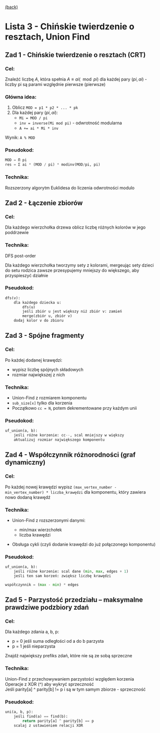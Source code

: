 [(back)](../)

# Lista 3 - Chińskie twierdzenie o resztach, Union Find
## Zad 1 - Chińskie twierdzenie o resztach (CRT)
### Cel: 
Znaleźć liczbę $A$, która spełnia $A \equiv ai (\mod pi)$ dla każdej pary $(pi, ai)$ - liczby pi są parami względnie pierwsze (pierwsze)

### Główna idea:

1. Oblicz `MOD = p1 * p2 * ... * pk`
2. Dla każdej pary $(pi, ai)$:
   - `Mi = MOD / pi`
   - `inv = inverse(Mi mod pi)` - odwrotność modularna
   - `A += ai * Mi * inv`

Wynik: `A % MOD`

### Pseudokod:
```py
MOD = Π pi
res = Σ ai * (MOD / pi) * modinv(MOD/pi, pi)
```

### Technika:
Rozszerzony algorytm Euklidesa do liczenia odwrotności modulo




## Zad 2 - Łączenie zbiorów
### Cel: 
Dla każdego wierzchołka drzewa oblicz liczbę różnych kolorów w jego poddrzewie

### Technika:
DFS post-order

Dla każdego wierzchołka tworzymy sety z kolorami, mergeując sety dzieci do setu rodzica zawsze przesypujemy mniejszy do większego, aby przyspieszyć działnie

### Pseudokod:
```py
dfs(v):
    dla każdego dziecka u:
        dfs(u)
        jeśli zbiór u jest większy niż zbiór v: zamień
        merge(zbiór u, zbiór v)
    dodaj kolor v do zbioru
```


## Zad 3 - Spójne fragmenty
### Cel:
Po każdej dodanej krawędzi:
- wypisz liczbę spójnych składowych
- rozmiar największej z nich

### Technika:
- Union-Find z rozmiarem komponentu
- `sub_size[x]` tylko dla korzenia
- Początkowo `cc = N`, potem dekrementowane przy każdym unii

### Pseudokod:
```py
uf_union(a, b):
    jeśli różne korzenie: cc--, scal mniejszy w większy
    aktualizuj rozmiar największego komponentu
```


## Zad 4 - Współczynnik różnorodności (graf dynamiczny)
### Cel: 
Po każdej nowej krawędzi wypisz `(max_vertex_number - min_vertex_number) * liczba_krawędzi` dla komponentu, który zawiera nowo dodaną krawędź

### Technika:
- Union-Find z rozszerzonymi danymi:
  - min/max wierzchołek
  - liczba krawędzi

- Obsługa cykli (czyli dodanie krawędzi do już połączonego komponentu)

### Pseudokod:
```py
uf_union(a, b):
    jeśli różne korzenie: scal dane (min, max, edges + 1)
    jeśli ten sam korzeń: zwiększ liczbę krawędzi

współczynnik = (max - min) * edges
```


## Zad 5 - Parzystość przedziału – maksymalne prawdziwe podzbiory zdań
### Cel: 
Dla każdego zdania a, b, p:
- p = 0 jeśli suma odległości od a do b parzysta
- p = 1 jeśli nieparzysta

Znajdź największy prefiks zdań, które nie są ze sobą sprzeczne

### Technika:
Union-Find z przechowywaniem parzystości względem korzenia  
Operacje z XOR (^) aby wykryć sprzeczność    
Jeśli parity[a] ^ parity[b] != p i są w tym samym zbiorze - sprzeczność  

### Pseudokod:
```py
uni(a, b, p):
    jeśli find(a) == find(b):
        return parity[a] ^ parity[b] == p
    scalaj z ustawieniem relacji XOR
```


